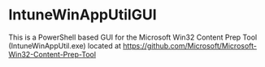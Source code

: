 # IntuneWinAppUtilGUI
This is a PowerShell based GUI for the Microsoft Win32 Content Prep Tool (IntuneWinAppUtil.exe) located at https://github.com/Microsoft/Microsoft-Win32-Content-Prep-Tool 

